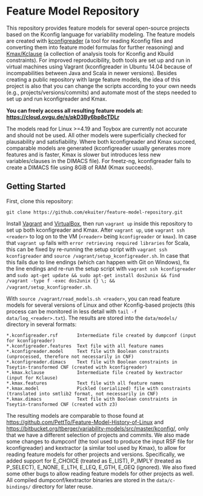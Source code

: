 # Feature Model Repository

This repository provides feature models for several open-source projects based on the Kconfig language for variability modeling.
The feature models are created with [kconfigreader](https://github.com/ckaestne/kconfigreader) (a tool for reading Kconfig files and converting them into feature model formulas for further reasoning) and [Kmax/Kclause](https://github.com/paulgazz/kmax) (a collection of analysis tools for Kconfig and Kbuild constraints).
For improved reproducibility, both tools are set up and run in virtual machines using Vagrant (kconfigreader in Ubuntu 14.04 because of incompabilities between Java and Scala in newer versions).
Besides creating a public repository with large feature models, the idea of this project is also that you can change the scripts according to your own needs (e.g., projects/versions/commits) and automate most of the steps needed to set up and run kconfigreader and Kmax.

**You can freely access all resulting feature models at: https://cloud.ovgu.de/s/pkD3By6bp8cTDLr**

The models read for Linux >=4.19 and Toybox are currently not accurate and should not be used.
All other models were superficially checked for plausability and satisfiability.
Where both kconfigreader and Kmax succeed, comparable models are generated (kconfigreader usually generates more features and is faster, Kmax is slower but introduces less new variables/clauses in the DIMACS file).
For freetz-ng, kconfigreader fails to create a DIMACS file using 8GiB of RAM (Kmax succeeds).

## Getting Started

First, clone this repository:

```
git clone https://github.com/ekuiter/feature-model-repository.git
```

Install [Vagrant](https://www.vagrantup.com/) and [VirtualBox](https://www.virtualbox.org/), then run `vagrant up` inside this repository to set up both kconfigreader and Kmax.
After `vagrant up`, use `vagrant ssh <reader>` to log on to the VM (`<reader>` being `kconfigreader` or `kmax`).
In case that `vagrant up` fails with `error retrieving required libraries` for Scala, this can be fixed by re-running the setup script with `vagrant ssh kconfigreader` and `source /vagrant/setup_kconfigreader.sh`.
In case that this fails due to line endings (which can happen with Git on Windows), fix the line endings and re-run the setup script with `vagrant ssh kconfigreader` and `sudo apt-get update && sudo apt-get install dos2unix && find /vagrant -type f -exec dos2unix {} \; && /vagrant/setup_kconfigreader.sh`.

With `source /vagrant/read_models.sh <reader>`, you can read feature models for several versions of Linux and other Kconfig-based projects (this process can be monitored in less detail with `tail -f data/log_<reader>.txt`).
The results are stored into the `data/models/` directory in several formats:

```
*.kconfigreader.rsf       Intermediate file created by dumpconf (input for kconfigreader)
*.kconfigreader.features  Text file with all feature names
*.kconfigreader.model     Text file with Boolean constraints (unprocessed, therefore not necessarily in CNF)
*.kconfigreader.dimacs    Text file with Boolean constraints in Tseytin-transformed CNF (created with kconfigreader)
*.kmax.kclause            Intermediate file created by kextractor (input for Kclause)
*.kmax.features           Text file with all feature names
*.kmax.model              Pickled (serialized) file with constraints (translated into smtlib2 format, not necessarily in CNF)
*.kmax.dimacs             Text file with Boolean constraints in Tseytin-transformed CNF (created with z3)
 ```

The resulting models are comparable to those found at https://github.com/PettTo/Feature-Model-History-of-Linux and https://bitbucket.org/tberger/variability-models/src/master/kconfig/, only that we have a different selection of projects and commits.
We also made some changes to dumpconf (the tool used to produce the input RSF file for kconfigreader) and kextractor (a similar tool used by Kmax), to allow for reading feature models for other projects and versions.
Specifically, we added support for E_CHOICE (treated as E_LIST), P_IMPLY (treated as P_SELECT), E_NONE, E_LTH, E_LEQ, E_GTH, E_GEQ (ignored).
We also fixed some other bugs to allow reading feature models for other projects as well.
All compiled dumpconf/kextractor binaries are stored in the `data/c-bindings/` directory for later reuse.